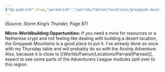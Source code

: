 ```yaml
---
{"dg-publish":true,"permalink":"/worlds/faerun/locations/greypeak-mountains/"}
---
```


(Source: *Storm King’s Thunder,* Page 87)

**Micro-Worldbuilding Opportunities:** If you need a mine for resources or a Netherese crypt and not feeling like dealing with building a desert location, the Greypeak Mountains is a good place to put it. I've already done so once with my Thursday table and will probably do so with the Airship Adventure. Also, because it is close to [[Worlds/Faerun/Locations/Parnast\|Parnast]], expect to see some parts of the Adventurers League modules spill over to this region.
